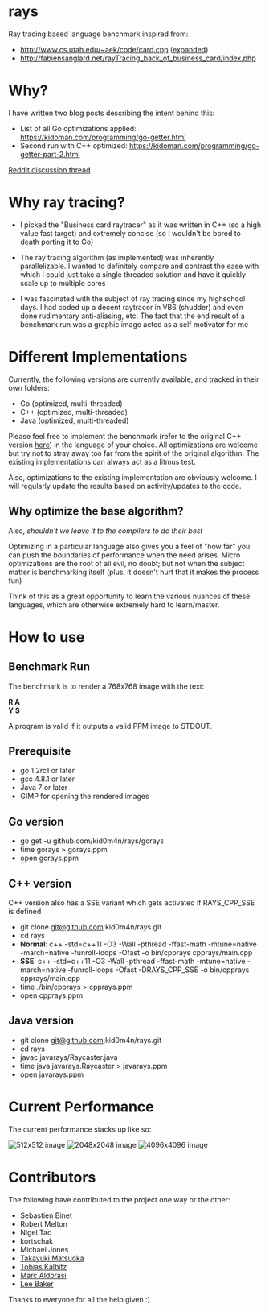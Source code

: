 rays
===

Ray tracing based language benchmark inspired from:

* http://www.cs.utah.edu/~aek/code/card.cpp ([expanded](https://gist.github.com/kid0m4n/6680629))
* http://fabiensanglard.net/rayTracing_back_of_business_card/index.php

Why?
===

I have written two blog posts describing the intent behind this:

* List of all Go optimizations applied: https://kidoman.com/programming/go-getter.html
* Second run with C++ optimized: https://kidoman.com/programming/go-getter-part-2.html

[Reddit discussion thread](http://www.reddit.com/r/golang/comments/1nlgbq/business_card_ray_tracer_go_faster_than_c/)

Why ray tracing?
===

* I picked the "Business card raytracer" as it was written in C++ (so a high value fast target) and extremely concise (so I wouldn't be bored to death porting it to Go)

* The ray tracing algorithm (as implemented) was inherently parallelizable. I wanted to definitely compare and contrast the ease with which I could just take a single threaded solution and have it quickly scale up to multiple cores

* I was fascinated with the subject of ray tracing since my highschool days. I had coded up a decent raytracer in VB6 (shudder) and even done rudimentary anti-aliasing, etc. The fact that the end result of a benchmark run was a graphic image acted as a self motivator for me

Different Implementations
===

Currently, the following versions are currently available, and tracked in their own folders:

* Go (optimized, multi-threaded)
* C++ (optimized, multi-threaded)
* Java (optimized, multi-threaded)

Please feel free to implement the benchmark (refer to the original C++ version [here](https://gist.github.com/kid0m4n/6680629)) in the language of your choice. All optimizations are welcome but try not to stray away too far from the spirit of the original algorithm. The existing implementations can always act as a litmus test.

Also, optimizations to the existing implementation are obviously welcome. I will regularly update the results based on activity/updates to the code.

Why optimize the base algorithm?
---

Also, *shouldn't we leave it to the compilers to do their best*

Optimizing in a particular language also gives you a feel of "how far" you can push the boundaries of performance when the need arises. Micro optimizations are the root of all evil, no doubt; but not when the subject matter is benchmarking itself (plus, it doesn't hurt that it makes the process fun)

Think of this as a great opportunity to learn the various nuances of these languages, which are otherwise extremely hard to learn/master.

How to use
===

Benchmark Run
---

The benchmark is to render a 768x768 image with the text:

**R A**<br/>
**Y S**

A program is valid if it outputs a valid PPM image to STDOUT.

Prerequisite
---

* go 1.2rc1 or later
* gcc 4.8.1 or later
* Java 7 or later
* GIMP for opening the rendered images

Go version
---

* go get -u github.com/kid0m4n/rays/gorays
* time gorays > gorays.ppm
* open gorays.ppm

C++ version
---

C++ version also has a SSE variant which gets activated if RAYS_CPP_SSE is defined

* git clone git@github.com:kid0m4n/rays.git
* cd rays
* **Normal**: c++ -std=c++11 -O3 -Wall -pthread -ffast-math -mtune=native -march=native -funroll-loops -Ofast -o bin/cpprays cpprays/main.cpp
* **SSE**: c++ -std=c++11 -O3 -Wall -pthread -ffast-math -mtune=native -march=native -funroll-loops -Ofast -DRAYS_CPP_SSE -o bin/cpprays cpprays/main.cpp
* time ./bin/cpprays > cpprays.ppm
* open cpprays.ppm

Java version
---

* git clone git@github.com:kid0m4n/rays.git
* cd rays
* javac javarays/Raycaster.java
* time java javarays.Raycaster > javarays.ppm
* open javarays.ppm

Current Performance
===

The current performance stacks up like so:

![512x512 image](https://kidoman.com/images/512x512-3.png)
![2048x2048 image](https://kidoman.com/images/2048x2048-3.png)
![4096x4096 image](https://kidoman.com/images/4096x4096-3.png)

Contributors
===

The following have contributed to the project one way or the other:

* Sebastien Binet
* Robert Melton
* Nigel Tao
* kortschak
* Michael Jones
* [Takayuki Matsuoka](https://github.com/t-mat)
* [Tobias Kalbitz](https://github.com/tkalbitz)
* [Marc Aldorasi](https://github.com/m42a)
* [Lee Baker](https://github.com/leecbaker)

Thanks to everyone for all the help given :)
